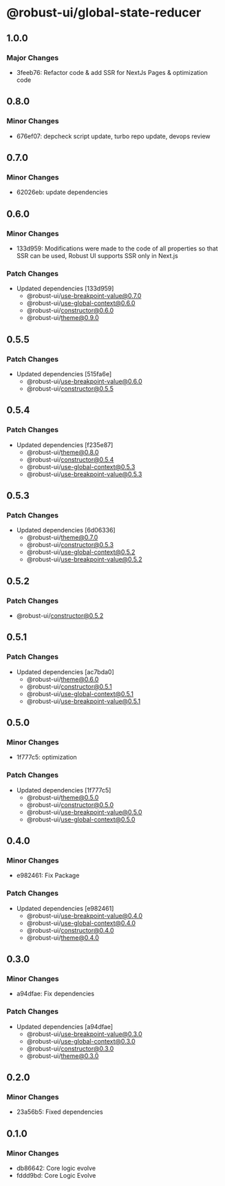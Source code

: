# @robust-ui/global-state-reducer

## 1.0.0

### Major Changes

- 3feeb76: Refactor code & add SSR for NextJs Pages & optimization code

## 0.8.0

### Minor Changes

- 676ef07: depcheck script update, turbo repo update, devops review

## 0.7.0

### Minor Changes

- 62026eb: update dependencies

## 0.6.0

### Minor Changes

- 133d959: Modifications were made to the code of all properties so that SSR can be used, Robust UI supports SSR only in Next.js

### Patch Changes

- Updated dependencies [133d959]
  - @robust-ui/use-breakpoint-value@0.7.0
  - @robust-ui/use-global-context@0.6.0
  - @robust-ui/constructor@0.6.0
  - @robust-ui/theme@0.9.0

## 0.5.5

### Patch Changes

- Updated dependencies [515fa6e]
  - @robust-ui/use-breakpoint-value@0.6.0
  - @robust-ui/constructor@0.5.5

## 0.5.4

### Patch Changes

- Updated dependencies [f235e87]
  - @robust-ui/theme@0.8.0
  - @robust-ui/constructor@0.5.4
  - @robust-ui/use-global-context@0.5.3
  - @robust-ui/use-breakpoint-value@0.5.3

## 0.5.3

### Patch Changes

- Updated dependencies [6d06336]
  - @robust-ui/theme@0.7.0
  - @robust-ui/constructor@0.5.3
  - @robust-ui/use-global-context@0.5.2
  - @robust-ui/use-breakpoint-value@0.5.2

## 0.5.2

### Patch Changes

- @robust-ui/constructor@0.5.2

## 0.5.1

### Patch Changes

- Updated dependencies [ac7bda0]
  - @robust-ui/theme@0.6.0
  - @robust-ui/constructor@0.5.1
  - @robust-ui/use-global-context@0.5.1
  - @robust-ui/use-breakpoint-value@0.5.1

## 0.5.0

### Minor Changes

- 1f777c5: optimization

### Patch Changes

- Updated dependencies [1f777c5]
  - @robust-ui/theme@0.5.0
  - @robust-ui/constructor@0.5.0
  - @robust-ui/use-breakpoint-value@0.5.0
  - @robust-ui/use-global-context@0.5.0

## 0.4.0

### Minor Changes

- e982461: Fix Package

### Patch Changes

- Updated dependencies [e982461]
  - @robust-ui/use-breakpoint-value@0.4.0
  - @robust-ui/use-global-context@0.4.0
  - @robust-ui/constructor@0.4.0
  - @robust-ui/theme@0.4.0

## 0.3.0

### Minor Changes

- a94dfae: Fix dependencies

### Patch Changes

- Updated dependencies [a94dfae]
  - @robust-ui/use-breakpoint-value@0.3.0
  - @robust-ui/use-global-context@0.3.0
  - @robust-ui/constructor@0.3.0
  - @robust-ui/theme@0.3.0

## 0.2.0

### Minor Changes

- 23a56b5: Fixed dependencies

## 0.1.0

### Minor Changes

- db86642: Core logic evolve
- fddd9bd: Core Logic Evolve
